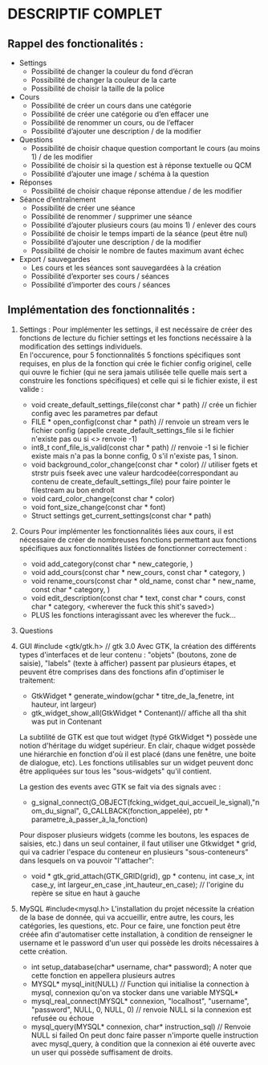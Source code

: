 # DESCRIPTIF COMPLET

## Rappel des fonctionalités :

  * Settings
    * Possibilité de changer la couleur du fond d’écran  
    * Possibilité de changer la couleur de la carte  
    * Possibilité de choisir la taille de la police  
  * Cours
    * Possibilité de créer un cours dans une catégorie  
    * Possibilité de créer une catégorie ou d’en effacer une  
    * Possibilité de renommer un cours, ou de l’effacer  
    * Possibilité d’ajouter une description / de la modifier  
  * Questions
    * Possibilité de choisir chaque question comportant le cours (au moins 1) / de les modifier  
    * Possibilité de choisir si la question est à réponse textuelle ou QCM  
    * Possibilité d’ajouter une image / schéma à la question  
  * Réponses
    * Possibilité de choisir chaque réponse attendue / de les modifier  
  * Séance d’entraînement
    * Possibilité de créer une séance  
    * Possibilité de renommer / supprimer une séance  
    * Possibilité d’ajouter plusieurs cours (au moins 1) / enlever des cours  
    * Possibilité de choisir le temps imparti de la séance (peut être nul)  
    * Possibilité d’ajouter une description / de la modifier  
    * Possibilité de choisir le nombre de fautes maximum avant échec  
  * Export / sauvegardes
    * Les cours et les séances sont sauvegardées à la création  
    * Possibilité d’exporter ses cours / séances  
    * Possibilité d’importer des cours / séances  


## Implémentation des fonctionnalités :

1. Settings :
   Pour implémenter les settings, il est necéssaire de créer des fonctions de lecture du fichier settings et les fonctions necéssaire à la modification des settings individuels.  
   En l'occurence, pour 5 fonctionnalités 5 fonctions spécifiques sont requises, en plus de la fonction qui crée le fichier config originel, celle qui ouvre le fichier (qui ne sera jamais utilisée telle quelle mais sert a construire les fonctions spécifiques) et celle qui si le fichier existe, il est valide :
   
   * void create_default_settings_file(const char * path) // crée un fichier config avec les parametres par defaut
   * FILE * open_config(const char * path) // renvoie un stream vers le fichier config (appelle create_default_settings_file si le fichier n'existe pas ou si <> renvoie -1)
   * int8_t conf_file_is_valid(const char * path) // renvoie -1 si le fichier existe mais n'a pas la bonne config, 0 s'il n'existe pas, 1 sinon.
   * void background_color_change(const char * color) // utiliser fgets et strstr puis fseek avec une valeur hardcodée(correspondant au contenu de create_default_settings_file) pour faire pointer le filestream au bon endroit
   * void card_color_change(const char * color)
   * void font_size_change(const char * font)
   * Struct settings get_current_settings(const char * path)

2. Cours
   Pour implémenter les fonctionnalités liées aux cours, il est nécessaire de créer de nombreuses fonctions permettant aux fonctions spécifiques aux fonctionnalités listées de fonctionner correctement : 

   * void add_category(const char * new_categorie, <wherever the fuck this shit is saved>)
   * void add_cours(const char * new_cours, const char * category, <wherever the fuck this shit is saved>)
   * void rename_cours(const char * old_name, const char * new_name, const char * category, <wherever the fuck this shit is saved>)
   * void edit_description(const char * text, const char * cours, const char * category, <wherever the fuck this shit's saved>)
   * PLUS les fonctions interagissant avec les wherever the fuck...

3. Questions
  
4. GUI
  #include <gtk/gtk.h> // gtk 3.0
   Avec GTK, la création des différents types d'interfaces et de leur contenu : "objets" (boutons, zone de saisie), "labels" (texte à afficher) passent par plusieurs étapes, et peuvent être comprises dans des fonctions afin d'optimiser le traitement:
   * GtkWidget * generate_window(gchar * titre_de_la_fenetre, int hauteur, int largeur)
   * gtk_widget_show_all(GtkWidget * Contenant)// affiche all tha shit was put in Contenant

   La subtilité de GTK est que tout widget (typé GtkWidget *) possède une notion d'héritage du widget supérieur. En clair, chaque widget possède une hiérarchie en fonction d'où il est placé (dans une fenêtre, une boite de dialogue, etc). Les fonctions utilisables sur un widget peuvent donc être appliquées sur tous les "sous-widgets" qu'il contient.

   La gestion des events avec GTK se fait via des signals avec :
   * g_signal_connect(G_OBJECT(fcking_widget_qui_accueil_le_signal),"nom_du_signal", G_CALLBACK(fonction_appelée), ptr * parametre_à_passer_à_la_fonction)

   Pour disposer plusieurs widgets (comme les boutons, les espaces de saisies, etc.) dans un seul container, il faut utiliser une Gtkwidget * grid, qui va cadrier l'espace du conteneur en plusieurs "sous-conteneurs" dans lesquels on va pouvoir "l'attacher":
   * void * gtk_grid_attach(GTK_GRID(grid), gp * contenu, int case_x, int case_y, int largeur_en_case ,int_hauteur_en_case); // l'origine du repère se situe en haut à gauche

5. MySQL
  #include<mysql.h>
   L'installation du projet nécessite la création de la base de donnée, qui va accueillir, entre autre, les cours, les catégories, les questions, etc. Pour ce faire, une fonction peut être créée afin d'automatiser cette installation, à condition de renseigner le username et le password d'un user qui possède les droits nécessaires à cette création.
   * int setup_database(char* username, char* password);
  A noter que cette fonction en appellera plusieurs autres 
   * MYSQL* mysql_init(NULL) // Function qui initialise la connection à mysql, connexion qu'on va stocker dans une variable MYSQL*
   * mysql_real_connect(MYSQL* connexion, "localhost", "username", "password", NULL, 0, NULL, 0) // renvoie NULL si la connexion est refusée ou échoue
   * mysql_query(MYSQL* connexion, char* instruction_sql) // Renvoie NULL si failed
   On peut donc faire passer n'importe quelle instruction avec mysql_query, à condition que la connexion ai été ouverte avec un user qui possède suffisament de droits.

